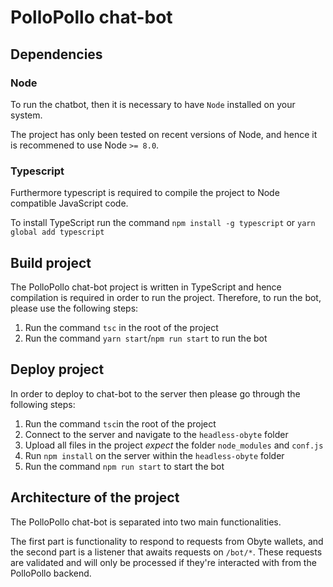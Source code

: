 # PolloPollo chat-bot

## Dependencies

### Node

To run the chatbot, then it is necessary to have `Node` installed on your system.

The project has only been tested on recent versions of Node, and hence it is recommened to use Node `>= 8.0`.

### Typescript

Furthermore typescript is required to compile the project to Node compatible JavaScript code.

To install TypeScript run the command `npm install -g typescript` or `yarn global add typescript`

## Build project

The PolloPollo chat-bot project is written in TypeScript and hence compilation is required in order to run the project. Therefore, to run the bot, please use the following steps:

1. Run the command `tsc` in the root of the project
2. Run the command `yarn start`/`npm run start` to run the bot

## Deploy project

In order to deploy to chat-bot to the server then please go through the following steps:

1. Run the command `tsc`in the root of the project
2. Connect to the server and navigate to the `headless-obyte` folder
3. Upload all files in the project *expect* the folder `node_modules` and `conf.js`
4. Run `npm install` on the server within the `headless-obyte` folder
5. Run the command `npm run start` to start the bot

## Architecture of the project

The PolloPollo chat-bot is separated into two main functionalities.

The first part is functionality to respond to requests from Obyte wallets, and the second part is a listener that awaits requests on `/bot/*`. These requests are validated and will only be processed if they're interacted with from the PolloPollo backend.
